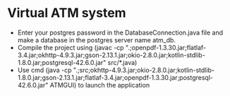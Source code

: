 # Virtual ATM system
 - Enter your postgres password in the DatabaseConnection.java file and make a database in the postgres server name atm_db.
 - Compile the project using (javac -cp ".;openpdf-1.3.30.jar;flatlaf-3.4.jar;okhttp-4.9.3.jar;gson-2.13.1.jar;okio-2.8.0.jar;kotlin-stdlib-1.8.0.jar;postgresql-42.6.0.jar" src/*.java)
 - Use cmd (java -cp ".;src;okhttp-4.9.3.jar;okio-2.8.0.jar;kotlin-stdlib-1.8.0.jar;gson-2.13.1.jar;flatlaf-3.4.jar;openpdf-1.3.30.jar;postgresql-42.6.0.jar" ATMGUI) to launch the application



